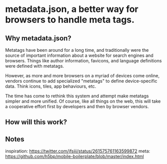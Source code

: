 metadata.json, a better way for browsers to handle meta tags.
=============================================================

## Why metadata.json?
Metatags have been around for a long time, and traditionally were the source of important information about a website for search engines and browsers. Things like author information, favicons, and language definitions were defined with metatags.

However, as more and more browsers on a myriad of devices come online, vendors continue to add specialized "metatags" to define device-specific data. Think icons, tiles, app behaviours, etc.

The time has come to rethink this system and attempt make metatags simpler and more unified. Of course, like all things on the web, this will take a cooperative effort first by developers and then by browser vendors.

## How will this work?

## Notes

inspiration: https://twitter.com/jfsiii/status/261575761163599872
meta: https://github.com/h5bp/mobile-boilerplate/blob/master/index.html